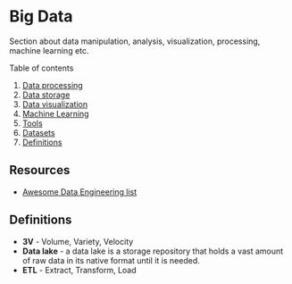 # Big Data

Section about data manipulation, analysis, visualization, processing, machine learning etc.

Table of contents

1. [Data processing](processing/)
2. [Data storage](storage/)
3. [Data visualization](visualization/)
4. [Machine Learning](ml/)
5. [Tools](tools/)
6. [Datasets](datasets/)
7. [Definitions](#definitions)

## Resources

- [Awesome Data Engineering list](https://github.com/igorbarinov/awesome-data-engineering#readme)

## Definitions

- **3V** - Volume, Variety, Velocity
- **Data lake** - a data lake is a storage repository that holds a vast amount of raw data in its native format until it is needed.
- **ETL** - Extract, Transform, Load